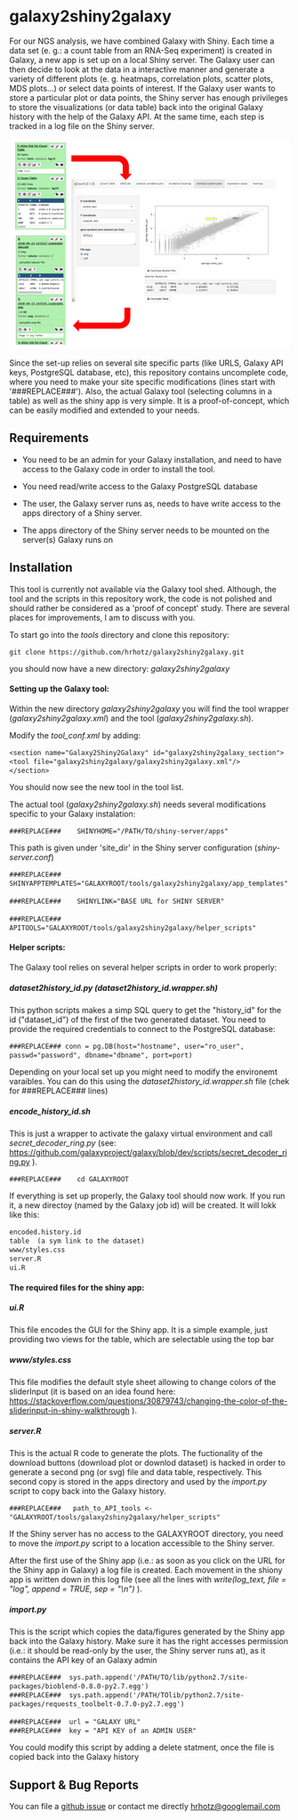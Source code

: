galaxy2shiny2galaxy
===================


For our NGS analysis, we have combined Galaxy with Shiny. Each time a data set (e. g.: a count table from an RNA-Seq experiment) is created in Galaxy, a new app is set up on a local Shiny server. The Galaxy user can then decide to look at the data in a interactive manner and generate a variety of different plots (e. g. heatmaps, correlation plots, scatter plots, MDS plots...) or select data points of interest. If the Galaxy user wants to store a particular plot or data points, the Shiny server has enough privileges to store the visualizations (or data table) back into the original Galaxy history with the help of the Galaxy API. At the same time, each step is tracked in a log file on the Shiny server.

![image](https://github.com/hrhotz/galaxy2shiny2galaxy/blob/master/Galaxy2Shiny2Galaxy.png)

Since the set-up relies on several site specific parts (like URLS, Galaxy API keys, PostgreSQL database, etc), this repository contains uncomplete code, where you need to make your site specific modifications (lines start with '###REPLACE###'). Also, the actual Galaxy tool (selecting columns in a table) as well as the shiny app is very simple. It is a proof-of-concept, which can be easily modified and extended to your needs.




Requirements
------------

 * You need to be an admin for your Galaxy installation, and need to have access to the Galaxy code in order to install the tool. 
 * You need read/write access to the Galaxy PostgreSQL database
 
 * The user, the Galaxy server runs as, needs to have write access to the apps directory of a Shiny server. 
 
 * The apps directory of the Shiny server needs to be mounted on the server(s) Galaxy runs on 



Installation 
------------

This tool is currently not available via the Galaxy tool shed. Although, the tool and the scripts in this repository work, the code is not polished and should rather be considered as a 'proof of concept' study. There are several places for improvements, I am to discuss with you.

To start go into the _tools_ directory and clone this repository:

    git clone https://github.com/hrhotz/galaxy2shiny2galaxy.git

you should now have a new directory: _galaxy2shiny2galaxy_


#### Setting up the Galaxy tool:

Within the new directory _galaxy2shiny2galaxy_ you will find the tool wrapper (_galaxy2shiny2galaxy.xml_) and the tool (_galaxy2shiny2galaxy.sh_). 

Modify the _tool_conf.xml_ by adding:

    <section name="Galaxy2Shiny2Galaxy" id="galaxy2shiny2galaxy_section">
    <tool file="galaxy2shiny2galaxy/galaxy2shiny2galaxy.xml"/>
    </section>

You should now see the new tool in the tool list.

The actual tool (_galaxy2shiny2galaxy.sh_) needs several modifications specific to your Galaxy instalation:

    ###REPLACE###    SHINYHOME="/PATH/TO/shiny-server/apps"
This path is given under 'site_dir' in the Shiny server configuration (_shiny-server.conf_)

    ###REPLACE###    SHINYAPPTEMPLATES="GALAXYROOT/tools/galaxy2shiny2galaxy/app_templates"

    ###REPLACE###    SHINYLINK="BASE URL for SHINY SERVER"

    ###REPLACE###    APITOOLS="GALAXYROOT/tools/galaxy2shiny2galaxy/helper_scripts"


#### Helper scripts:

The Galaxy tool relies on several helper scripts in order to work properly:


##### _dataset2history_id.py_ (_dataset2history_id.wrapper.sh_)

This python scripts makes a simp SQL query to get the "history_id" for the id ("dataset_id") of the first of the two generated dataset. You need to provide the required credentials to connect to the PostgreSQL database:

    ###REPLACE### conn = pg.DB(host="hostname", user="ro_user", passwd="password", dbname="dbname", port=port)

Depending on your local set up you might need to modify the environemt varaibles. You can do this using the _dataset2history_id.wrapper.sh_ file (chek for ###REPLACE### lines)


##### _encode_history_id.sh_

This is just a wrapper to activate the galaxy virtual environment and call _secret_decoder_ring.py_ (see: https://github.com/galaxyproject/galaxy/blob/dev/scripts/secret_decoder_ring.py ).

    ###REPLACE###    cd GALAXYROOT



If everything is set up properly, the Galaxy tool should now work. If you run it, a new directoy (named by the Galaxy job id) will be created. It will lokk like this:

    encoded.history.id  
    table  (a sym link to the dataset)
    www/styles.css
    server.R
    ui.R


#### The required files for the shiny app:

##### _ui.R_ 

This file encodes the GUI for the Shiny app. It is a simple example, just providing two views for the table, which are selectable using the top bar


##### _www/styles.css_

This file modifies the default style sheet allowing to change colors of the sliderInput (it is based on an idea found here: https://stackoverflow.com/questions/30879743/changing-the-color-of-the-sliderinput-in-shiny-walkthrough ).



##### _server.R_

This is the actual R code to generate the plots. The fuctionality of the download buttons (download plot or downlod dataset) is hacked in order to generate a second png (or svg) file and data table, respectively. This second copy is stored in the apps directory and used by the _import.py_ script to copy back into the Galaxy history.

    ###REPLACE###   path_to_API_tools <- "GALAXYROOT/tools/galaxy2shiny2galaxy/helper_scripts"
If the Shiny server has no access to the GALAXYROOT directory, you need to move the _import.py_ script to a location accessible to the Shiny server.

After the first use of the Shiny app (i.e.: as soon as you click on the URL for the Shiny app in Galaxy) a log file is created. Each movement in the shiony app is written down in this log file (see all the lines with _write(log_text, file = "log", append = TRUE, sep = "\n")_ ).  


##### _import.py_

This is the script which copies the data/figures generated by the Shiny app back into the Galaxy history. Make sure it has the right accesses permission (i.e.: it should be read-only by the user, the Shiny server runs at), as it contains the API key of an Galaxy admin

    ###REPLACE###  sys.path.append('/PATH/TO/lib/python2.7/site-packages/bioblend-0.8.0-py2.7.egg')    
    ###REPLACE###  sys.path.append('/PATH/TOlib/python2.7/site-packages/requests_toolbelt-0.7.0-py2.7.egg') 

    ###REPLACE###  url = "GALAXY URL"  
    ###REPLACE###  key = "API KEY of an ADMIN USER"


You could modify this script by adding a delete statment, once the file is copied back into the Galaxy history


Support & Bug Reports
---------------------

You can file a [github issue](https://github.com/hrhots/galaxy2shiny2galaxy/issues) or contact me directly  hrhotz@googlemail.com 

